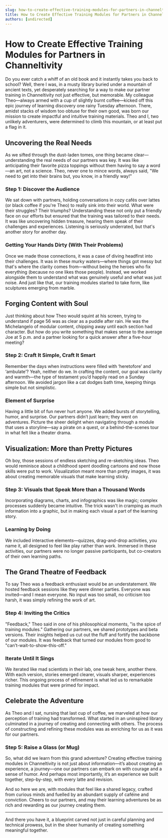 ```yaml
---
slug: how-to-create-effective-training-modules-for-partners-in-channeltivity
title: How to Create Effective Training Modules for Partners in Channeltivity
authors: [undirected]
---
```



# How to Create Effective Training Modules for Partners in Channeltivity

Do you ever catch a whiff of an old book and it instantly takes you back to school? Well, there I was, in a musty library buried under a mountain of ancient texts, yet desperately searching for a way to make our partner training in Channeltivity not just effective, but memorable. My colleague Theo—always armed with a cup of slightly burnt coffee—kicked off this epic journey of learning discovery one rainy Tuesday afternoon. There, amidst stacks of wisdom too obtuse for their own good, was born our mission to create impactful and intuitive training materials. Theo and I, two unlikely adventurers, were determined to climb this mountain, or at least put a flag in it.

## Uncovering the Real Needs

As we sifted through the dust-laden tomes, one thing became clear—understanding the real needs of our partners was key. It was like anticipating their favorite pizza toppings without them having to say a word—an art, not a science. Theo, never one to mince words, always said, "We need to get into their brains but, you know, in a friendly way!"

### Step 1: Discover the Audience

We sat down with partners, holding conversations in cozy cafés over lattes (or black coffee if you're Theo) to really sink into their world. What were their struggles? Their triumphs? Understanding these not only put a friendly face on our efforts but ensured that the training was tailored to their needs. It was like uncovering hidden treasure, hearing them speak of their challenges and experiences. Listening is seriously underrated, but that's another story for another day.

### Getting Your Hands Dirty (With Their Problems)

Once we made those connections, it was a case of diving headfirst into their challenges. It was in these murky waters—where things got messy but that's where the clarity comes from—without being the heroes who fix everything (because no one likes those people). Instead, we worked alongside them to understand what was genuinely useful and what was just noise. And just like that, our training modules started to take form, like sculptures emerging from marble.

## Forging Content with Soul

Just thinking about how Theo would squint at his screen, trying to understand if page 56 was as clear as a puddle after rain. He was the Michelangelo of modular content, chipping away until each section had character. But how do you write something that makes sense to the average Joe at 5 p.m. and a partner looking for a quick answer after a five-hour meeting?

### Step 2: Craft It Simple, Craft It Smart

Remember the days when instructions were filled with ‘heretofore’ and ‘ambulate’? Yeah, neither do we. In crafting the content, our goal was clarity and warmth—the type of testament you’d happily read on a Sunday afternoon. We avoided jargon like a cat dodges bath time, keeping things simple but not simplistic.

### Element of Surprise

Having a little bit of fun never hurt anyone. We added bursts of storytelling, humor, and surprise. Our partners didn’t just learn; they went on adventures. Picture the sheer delight when navigating through a module that uses a storyline—say a pirate on a quest, or a behind-the-scenes tour in what felt like a theater drama.

## Visualization: More than Pretty Pictures

Oh boy, those sessions of endless sketching and re-sketching ideas. Theo would reminisce about a childhood spent doodling cartoons and now those skills were put to work. Visualization meant more than pretty images, it was about creating memorable visuals that make learning sticky.

### Step 3: Visuals that Speak More than a Thousand Words

Incorporating diagrams, charts, and infographics was like magic; complex processes suddenly became intuitive. The trick wasn't in cramping as much information into a graphic, but in making each visual a part of the learning story.

### Learning by Doing

We included interactive elements—quizzes, drag-and-drop activities, you name it, all designed to feel like play rather than work. Immersed in these activities, our partners were no longer passive participants, but co-creators of their own learning paths.

## The Grand Theatre of Feedback

To say Theo was a feedback enthusiast would be an understatement. We hosted feedback sessions like they were dinner parties. Everyone was invited—and I mean everyone. No input was too small, no criticism too harsh, it was simply refining the work of art.

### Step 4: Inviting the Critics

"Feedback," Theo said in one of his philosophical moments, "is the spice of training modules." Gathering our partners, we shared prototypes and beta versions. Their insights helped us cut out the fluff and fortify the backbone of our modules. It was feedback that turned our modules from good to "can’t-wait-to-show-this-off."

### Iterate Until It Sings

We iterated like mad scientists in their lab, one tweak here, another there. With each version, stories emerged clearer, visuals sharper, experiences richer. This ongoing process of refinement is what led us to remarkable training modules that were primed for impact.

## Celebrate the Adventure

As Theo and I sat, nursing that last cup of coffee, we marveled at how our perception of training had transformed. What started in an uninspired library culminated in a journey of creating and connecting with others. The process of constructing and refining these modules was as enriching for us as it was for our partners.

### Step 5: Raise a Glass (or Mug)

So, what did we learn from this grand adventure? Creating effective training modules in Channeltivity is not just about information—it’s about creating an experience, a journey—one our partners can embark on with courage and a sense of humor. And perhaps most importantly, it’s an experience we built together, step-by-step, with every latte and revision.

And so here we are, with modules that feel like a shared legacy, crafted from curious minds and fuelled by an abundant supply of caféine and conviction. Cheers to our partners, and may their learning adventures be as rich and rewarding as our journey creating them.

---

And there you have it, a blueprint carved not just in careful planning and technical prowess, but in the sheer humanity of creating something meaningful together.
